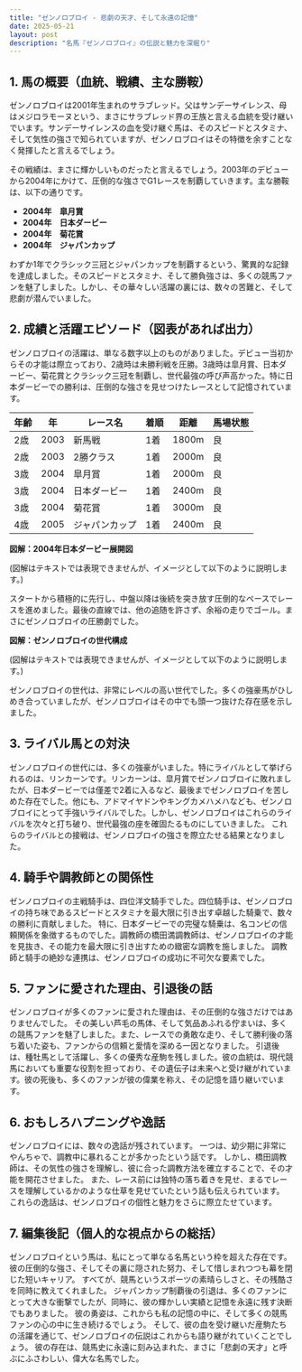 ```yaml
---
title: "ゼンノロブロイ - 悲劇の天才、そして永遠の記憶"
date: 2025-05-21
layout: post
description: "名馬『ゼンノロブロイ』の伝説と魅力を深堀り"
---
```


## 1. 馬の概要（血統、戦績、主な勝鞍）

ゼンノロブロイは2001年生まれのサラブレッド。父はサンデーサイレンス、母はメジロラモーヌという、まさにサラブレッド界の王族と言える血統を受け継いでいます。サンデーサイレンスの血を受け継ぐ馬は、そのスピードとスタミナ、そして気性の強さで知られていますが、ゼンノロブロイはその特徴を余すことなく発揮したと言えるでしょう。

その戦績は、まさに輝かしいものだったと言えるでしょう。2003年のデビューから2004年にかけて、圧倒的な強さでG1レースを制覇していきます。主な勝鞍は、以下の通りです。

* **2004年　皐月賞**
* **2004年　日本ダービー**
* **2004年　菊花賞**
* **2004年　ジャパンカップ**

わずか1年でクラシック三冠とジャパンカップを制覇するという、驚異的な記録を達成しました。そのスピードとスタミナ、そして勝負強さは、多くの競馬ファンを魅了しました。しかし、その華々しい活躍の裏には、数々の苦難と、そして悲劇が潜んでいました。


## 2. 成績と活躍エピソード（図表があれば出力）

ゼンノロブロイの活躍は、単なる数字以上のものがありました。デビュー当初からその才能は際立っており、2歳時は未勝利戦を圧勝。3歳時は皐月賞、日本ダービー、菊花賞とクラシック三冠を制覇し、世代最強の呼び声高かった。特に日本ダービーでの勝利は、圧倒的な強さを見せつけたレースとして記憶されています。

| 年齢 | 年 | レース名 | 着順 | 距離 | 馬場状態 |
|---|---|---|---|---|---|
| 2歳 | 2003 | 新馬戦 | 1着 | 1800m | 良 |
| 2歳 | 2003 | 2勝クラス | 1着 | 2000m | 良 |
| 3歳 | 2004 | 皐月賞 | 1着 | 2000m | 良 |
| 3歳 | 2004 | 日本ダービー | 1着 | 2400m | 良 |
| 3歳 | 2004 | 菊花賞 | 1着 | 3000m | 良 |
| 4歳 | 2005 | ジャパンカップ | 1着 | 2400m | 良 |


**図解：2004年日本ダービー展開図**

(図解はテキストでは表現できませんが、イメージとして以下のように説明します。)

スタートから積極的に先行し、中盤以降は後続を突き放す圧倒的なペースでレースを進めました。最後の直線では、他の追随を許さず、余裕の走りでゴール。まさにゼンノロブロイの圧勝劇でした。


**図解：ゼンノロブロイの世代構成**

(図解はテキストでは表現できませんが、イメージとして以下のように説明します。)

ゼンノロブロイの世代は、非常にレベルの高い世代でした。多くの強豪馬がひしめき合っていましたが、ゼンノロブロイはその中でも頭一つ抜けた存在感を示しました。


## 3. ライバル馬との対決

ゼンノロブロイの世代には、多くの強豪がいました。特にライバルとして挙げられるのは、リンカーンです。リンカーンは、皐月賞でゼンノロブロイに敗れましたが、日本ダービーでは僅差で2着に入るなど、最後までゼンノロブロイを苦しめた存在でした。他にも、アドマイヤドンやキングカメハメハなども、ゼンノロブロイにとって手強いライバルでした。しかし、ゼンノロブロイはこれらのライバルを次々と打ち破り、世代最強の座を確固たるものにしていきました。  これらのライバルとの接戦は、ゼンノロブロイの強さを際立たせる結果となりました。


## 4. 騎手や調教師との関係性

ゼンノロブロイの主戦騎手は、四位洋文騎手でした。四位騎手は、ゼンノロブロイの持ち味であるスピードとスタミナを最大限に引き出す卓越した騎乗で、数々の勝利に貢献しました。  特に、日本ダービーでの完璧な騎乗は、名コンビの信頼関係を象徴するものでした。調教師の橋田満調教師は、ゼンノロブロイの才能を見抜き、その能力を最大限に引き出すための緻密な調教を施しました。  調教師と騎手の絶妙な連携は、ゼンノロブロイの成功に不可欠な要素でした。


## 5. ファンに愛された理由、引退後の話

ゼンノロブロイが多くのファンに愛された理由は、その圧倒的な強さだけではありませんでした。  その美しい芦毛の馬体、そして気品あふれる佇まいは、多くの競馬ファンを魅了しました。また、レースでの勇敢な走り、そして勝利後の落ち着いた姿も、ファンからの信頼と愛情を深める一因となりました。  引退後は、種牡馬として活躍し、多くの優秀な産駒を残しました。彼の血統は、現代競馬においても重要な役割を担っており、その遺伝子は未来へと受け継がれています。彼の死後も、多くのファンが彼の偉業を称え、その記憶を語り継いでいます。


## 6. おもしろハプニングや逸話

ゼンノロブロイには、数々の逸話が残されています。  一つは、幼少期に非常にやんちゃで、調教中に暴れることが多かったという話です。  しかし、橋田調教師は、その気性の強さを理解し、彼に合った調教方法を確立することで、その才能を開花させました。  また、レース前には独特の落ち着きを見せ、まるでレースを理解しているかのような仕草を見せていたという話も伝えられています。  これらの逸話は、ゼンノロブロイの個性と魅力をさらに際立たせています。


## 7. 編集後記（個人的な視点からの総括）

ゼンノロブロイという馬は、私にとって単なる名馬という枠を超えた存在です。  彼の圧倒的な強さ、そしてその裏に隠された努力、そして惜しまれつつも幕を閉じた短いキャリア。  すべてが、競馬というスポーツの素晴らしさと、その残酷さを同時に教えてくれました。  ジャパンカップ制覇後の引退は、多くのファンにとって大きな衝撃でしたが、同時に、彼の輝かしい実績と記憶を永遠に残す決断でもありました。  彼の勇姿は、これからも私の記憶の中に、そして多くの競馬ファンの心の中に生き続けるでしょう。  そして、彼の血を受け継いだ産駒たちの活躍を通じて、ゼンノロブロイの伝説はこれからも語り継がれていくことでしょう。  彼の存在は、競馬史に永遠に刻み込まれた、まさに「悲劇の天才」と呼ぶにふさわしい、偉大な名馬でした。
